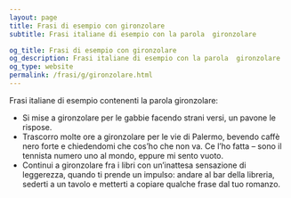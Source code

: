 ```yaml
---
layout: page
title: Frasi di esempio con gironzolare 
subtitle: Frasi italiane di esempio con la parola  gironzolare

og_title: Frasi di esempio con gironzolare 
og_description: Frasi italiane di esempio con la parola  gironzolare
og_type: website
permalink: /frasi/g/gironzolare.html
---
```


Frasi italiane di esempio contenenti la parola gironzolare:


- Si mise a gironzolare per le gabbie facendo strani versi, un pavone le rispose.
- Trascorro molte ore a gironzolare per le vie di Palermo, bevendo caffè nero forte e chiedendomi che cos’ho che non va. Ce l’ho fatta – sono il tennista numero uno al mondo, eppure mi sento vuoto.
- Continui a gironzolare fra i libri con un’inattesa sensazione di leggerezza, quando ti prende un impulso: andare al bar della libreria, sederti a un tavolo e metterti a copiare qualche frase dal tuo romanzo.
